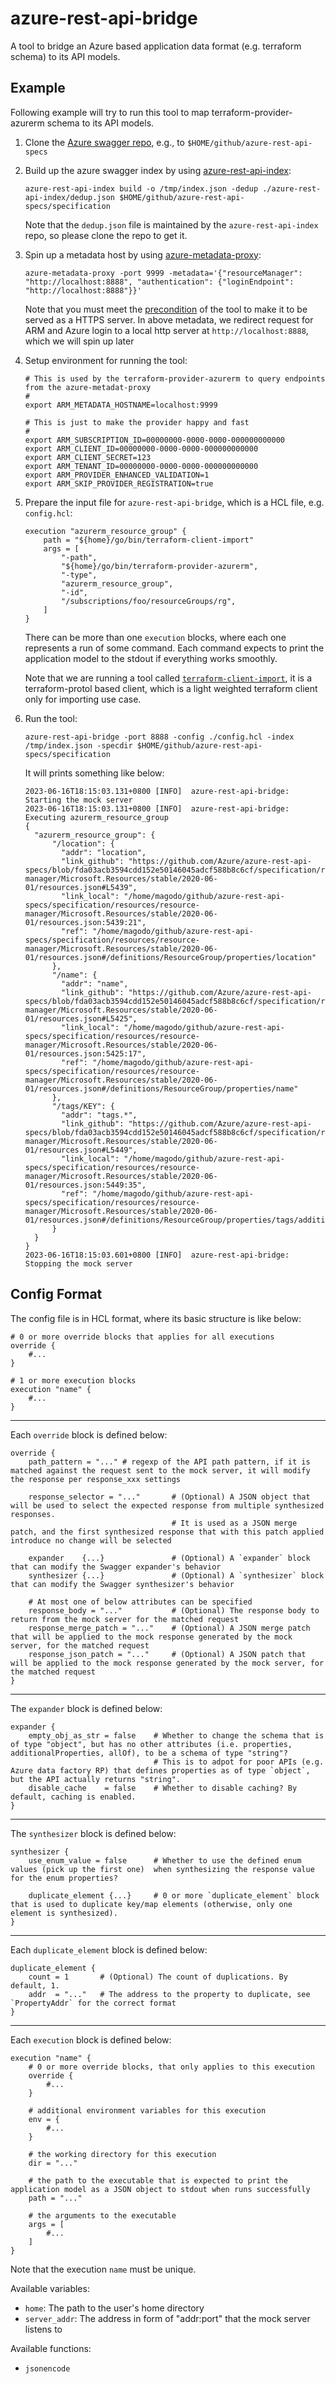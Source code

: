 # azure-rest-api-bridge

A tool to bridge an Azure based application data format (e.g. terraform schema) to its API models.

## Example

Following example will try to run this tool to map terraform-provider-azurerm schema to its API models.

1. Clone the [Azure swagger repo](https://github.com/azure/azure-rest-api-specs), e.g., to `$HOME/github/azure-rest-api-specs`
1. Build up the azure swagger index by using [azure-rest-api-index](https://github.com/magodo/azure-rest-api-index):
    ```shell
    azure-rest-api-index build -o /tmp/index.json -dedup ./azure-rest-api-index/dedup.json $HOME/github/azure-rest-api-specs/specification
    ```

    Note that the `dedup.json` file is maintained by the `azure-rest-api-index` repo, so please clone the repo to get it.

1. Spin up a metadata host by using [azure-metadata-proxy](https://github.com/magodo/azure-metadata-proxy):

    ```shell
    azure-metadata-proxy -port 9999 -metadata='{"resourceManager": "http://localhost:8888", "authentication": {"loginEndpoint": "http://localhost:8888"}}'
    ```

    Note that you must meet the [precondition](https://github.com/magodo/azure-metadata-proxy#precondition) of the tool to make it to be served as a HTTPS server. In above metadata, we redirect request for ARM and Azure login to a local http server at `http://localhost:8888`, which we will spin up later

1. Setup environment for running the tool:

    ```shell
    # This is used by the terraform-provider-azurerm to query endpoints from the azure-metadat-proxy
    #
    export ARM_METADATA_HOSTNAME=localhost:9999

    # This is just to make the provider happy and fast
    #
    export ARM_SUBSCRIPTION_ID=00000000-0000-0000-000000000000
    export ARM_CLIENT_ID=00000000-0000-0000-000000000000
    export ARM_CLIENT_SECRET=123
    export ARM_TENANT_ID=00000000-0000-0000-000000000000
    export ARM_PROVIDER_ENHANCED_VALIDATION=1
    export ARM_SKIP_PROVIDER_REGISTRATION=true
    ```

1. Prepare the input file for `azure-rest-api-bridge`, which is a HCL file, e.g. `config.hcl`:

    ```hcl
    execution "azurerm_resource_group" {
        path = "${home}/go/bin/terraform-client-import"
        args = [
            "-path", 
            "${home}/go/bin/terraform-provider-azurerm",
            "-type",
            "azurerm_resource_group",
            "-id",
            "/subscriptions/foo/resourceGroups/rg",
        ]
    }
    ```

    There can be more than one `execution` blocks, where each one represents a run of some command. Each command expects to print the application model to the stdout if everything works smoothly.

    Note that we are running a tool called [`terraform-client-import`](https://github.com/magodo/terraform-client-go/tree/main/cmd/terraform-client-import), it is a terraform-protol based client, which is a light weighted terraform client only for importing use case.

1. Run the tool:

    ```shell
    azure-rest-api-bridge -port 8888 -config ./config.hcl -index /tmp/index.json -specdir $HOME/github/azure-rest-api-specs/specification
    ```

    It will prints something like below:

    ```
    2023-06-16T18:15:03.131+0800 [INFO]  azure-rest-api-bridge: Starting the mock server
    2023-06-16T18:15:03.131+0800 [INFO]  azure-rest-api-bridge: Executing azurerm_resource_group
    {
      "azurerm_resource_group": {
          "/location": {
            "addr": "location",
            "link_github": "https://github.com/Azure/azure-rest-api-specs/blob/fda03acb3594cdd152e50146045adcf588b8c6cf/specification/resources/resource-manager/Microsoft.Resources/stable/2020-06-01/resources.json#L5439",
            "link_local": "/home/magodo/github/azure-rest-api-specs/specification/resources/resource-manager/Microsoft.Resources/stable/2020-06-01/resources.json:5439:21",
            "ref": "/home/magodo/github/azure-rest-api-specs/specification/resources/resource-manager/Microsoft.Resources/stable/2020-06-01/resources.json#/definitions/ResourceGroup/properties/location"
          },
          "/name": {
            "addr": "name",
            "link_github": "https://github.com/Azure/azure-rest-api-specs/blob/fda03acb3594cdd152e50146045adcf588b8c6cf/specification/resources/resource-manager/Microsoft.Resources/stable/2020-06-01/resources.json#L5425",
            "link_local": "/home/magodo/github/azure-rest-api-specs/specification/resources/resource-manager/Microsoft.Resources/stable/2020-06-01/resources.json:5425:17",
            "ref": "/home/magodo/github/azure-rest-api-specs/specification/resources/resource-manager/Microsoft.Resources/stable/2020-06-01/resources.json#/definitions/ResourceGroup/properties/name"
          },
          "/tags/KEY": {
            "addr": "tags.*",
            "link_github": "https://github.com/Azure/azure-rest-api-specs/blob/fda03acb3594cdd152e50146045adcf588b8c6cf/specification/resources/resource-manager/Microsoft.Resources/stable/2020-06-01/resources.json#L5449",
            "link_local": "/home/magodo/github/azure-rest-api-specs/specification/resources/resource-manager/Microsoft.Resources/stable/2020-06-01/resources.json:5449:35",
            "ref": "/home/magodo/github/azure-rest-api-specs/specification/resources/resource-manager/Microsoft.Resources/stable/2020-06-01/resources.json#/definitions/ResourceGroup/properties/tags/additionalProperties"
          }
      }
    }
    2023-06-16T18:15:03.601+0800 [INFO]  azure-rest-api-bridge: Stopping the mock server
    ```

## Config Format

The config file is in HCL format, where its basic structure is like below:

```hcl
# 0 or more override blocks that applies for all executions
override {
    #...
}

# 1 or more execution blocks
execution "name" {
    #...
}
```

---

Each `override` block is defined below:

```hcl
override {
    path_pattern = "..." # regexp of the API path pattern, if it is matched against the request sent to the mock server, it will modify the response per response_xxx settings

    response_selector = "..."       # (Optional) A JSON object that will be used to select the expected response from multiple synthesized responses.
                                    # It is used as a JSON merge patch, and the first synthesized response that with this patch applied introduce no change will be selected

    expander    {...}               # (Optional) A `expander` block that can modify the Swagger expander's behavior
    synthesizer {...}               # (Optional) A `synthesizer` block that can modify the Swagger synthesizer's behavior

    # At most one of below attributes can be specified
    response_body = "..."           # (Optional) The response body to return from the mock server for the matched request
    response_merge_patch = "..."    # (Optional) A JSON merge patch that will be applied to the mock response generated by the mock server, for the matched request
    response_json_patch = "..."     # (Optional) A JSON patch that will be applied to the mock response generated by the mock server, for the matched request
}
```

---

The `expander` block is defined below:

```hcl
expander {
    empty_obj_as_str = false    # Whether to change the schema that is of type "object", but has no other attributes (i.e. properties, additionalProperties, allOf), to be a schema of type "string"?
                                # This is to adpot for poor APIs (e.g. Azure data factory RP) that defines properties as of type `object`, but the API actually returns "string".
    disable_cache    = false    # Whether to disable caching? By default, caching is enabled.
}
```

---

The `synthesizer` block is defined below:

```hcl
synthesizer {
    use_enum_value = false      # Whether to use the defined enum values (pick up the first one)  when synthesizing the response value for the enum properties?

    duplicate_element {...}     # 0 or more `duplicate_element` block that is used to duplicate key/map elements (otherwise, only one element is synthesized).
}
```

---

Each `duplicate_element` block is defined below:

```hcl
duplicate_element {
    count = 1       # (Optional) The count of duplications. By default, 1.
    addr  = "..."   # The address to the property to duplicate, see `PropertyAddr` for the correct format
}
```

---

Each `execution` block is defined below:

```hcl
execution "name" {
    # 0 or more override blocks, that only applies to this execution
    override {
        #...
    }

    # additional environment variables for this execution
    env = {
        #...
    }

    # the working directory for this execution 
    dir = "..."

    # the path to the executable that is expected to print the application model as a JSON object to stdout when runs successfully 
    path = "..."

    # the arguments to the executable
    args = [
        #...
    ]
}
```

Note that the execution `name` must be unique.

Available variables:

- `home`: The path to the user's home directory
- `server_addr`: The address in form of "addr:port" that the mock server listens to 

Available functions:

- `jsonencode`
